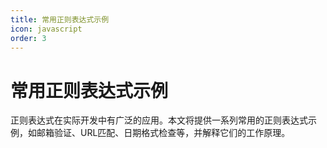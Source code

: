 ```yaml
---
title: 常用正则表达式示例
icon: javascript
order: 3
---
```


# 常用正则表达式示例

正则表达式在实际开发中有广泛的应用。本文将提供一系列常用的正则表达式示例，如邮箱验证、URL匹配、日期格式检查等，并解释它们的工作原理。

